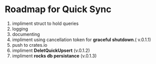 # Roadmap for Quick Sync 

1. impliment struct to hold queries
2. logging
3. documenting
4. impliment using cancellation token for **graceful shutdown**.( v.0.1.1)
5. push to crates.io
6. impliment **DeletQuickUpsert** (v.0.1.2)
7. impliment **rocks db persistance** (v.0.1.3)